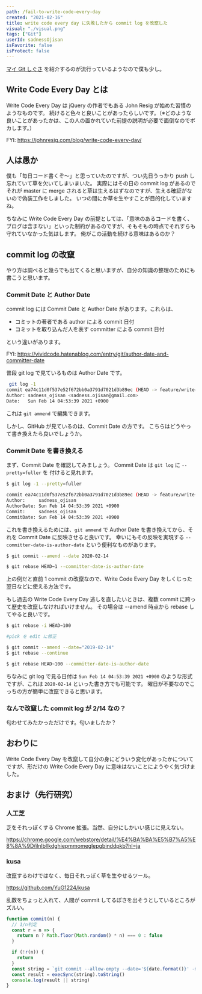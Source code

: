 ```yaml
---
path: /fail-to-write-code-every-day
created: "2021-02-16"
title: write code every day に失敗したから commit log を改竄した
visual: "./visual.png"
tags: ["Git"]
userId: sadnessOjisan
isFavorite: false
isProtect: false
---
```


[マイ Git しぐさ](https://miyaoka.dev/posts/2021-02-12-git-alias) を紹介するのが流行っているようなので僕も少し。

## Write Code Every Day とは

Write Code Every Day は jQuery の作者でもある John Resig が始めた習慣のようなものです。
続けると色々と良いことがあったらしいです。（※どのような良いことがあったかは、この人の置かれていた前提の説明が必要で面倒なのでボカします。）

FYI: https://johnresig.com/blog/write-code-every-day/

## 人は愚か

僕も「毎日コード書くぞ〜」と思っていたのですが、つい先日うっかり push し忘れていて草を欠いてしまいまいた。
実際にはその日の commit log があるのでそれが master に merge されると草は生えるはずなのですが、生える確証がないので偽装工作をしました。
いつの間にか草を生やすことが目的化していますね。

ちなみに Write Code Every Day の前提としては、「意味のあるコードを書く、ブログは含まない」といった制約があるのですが、そもそもの時点でそれすらも守れていなかった気はします。
俺がこの活動を続ける意味はあるのか？

## commit log の改竄

やり方は調べると幾らでも出てくると思いますが、自分の知識の整理のためにも書こうと思います。

### Commit Date と Author Date

commit log には Commit Date と Author Date があります。これらは、

- コミットの著者である author による commit 日付
- コミットを取り込んだ人を表す committer による commit 日付

という違いがあります。

FYI: https://vividcode.hatenablog.com/entry/git/author-date-and-committer-date

普段 git log で見ているものは Author Date です。

```sh
 git log -1
commit ea74c11d0f537e52f672bb0a3791d7021d3b89ec (HEAD -> feature/write-code-every-day, origin/master, origin/HEAD, master)
Author: sadness_ojisan <sadness.ojisan@gmail.com>
Date:   Sun Feb 14 04:53:39 2021 +0900
```

これは `git ammend` で編集できます。

しかし、GitHub が見ているのは、Commit Date の方です。
こちらはどうやって書き換えたら良いでしょうか。

### Commit Date を書き換える

まず、Commit Date を確認してみましょう。
Commit Date は `git log` に `--pretty=fuller` を 付けると見れます。

```sh
$ git log -1 --pretty=fuller

commit ea74c11d0f537e52f672bb0a3791d7021d3b89ec (HEAD -> feature/write-code-every-day, origin/master, origin/HEAD, master)
Author:     sadness_ojisan
AuthorDate: Sun Feb 14 04:53:39 2021 +0900
Commit:     sadness_ojisan
CommitDate: Sun Feb 14 04:53:39 2021 +0900
```

これを書き換えるためには、`git ammend` で Author Date を書き換えてから、それを Commit Date に反映させると良いです。
幸いにもその反映を実現する `--committer-date-is-author-date` という便利なものがあります。

```sh
$ git commit --amend --date 2020-02-14

$ git rebase HEAD~1 --committer-date-is-author-date
```

上の例だと直前 1 commit の改竄なので、Write Code Every Day をしくじった翌日などに使える方法です。

もし過去の Write Code Every Day 逃しを直したいときは、複数 commit に跨って歴史を改竄しなければいけません。
その場合は --amend 時点から rebase してやると良いです。

```sh
$ git rebase -i HEAD~100

#pick を edit に修正

$ git commit --amend --date="2019-02-14"
$ git rebase --continue

$ git rebase HEAD~100 --committer-date-is-author-date
```

ちなみに git log で見る日付は `Sun Feb 14 04:53:39 2021 +0900` のような形式ですが、これは `2020-02-14` といった書き方でも可能です。
曜日が不要なのでこっちの方が簡単に改竄できると思います。

### なんで改竄した commit log が 2/14 なの？

匂わせてみたかっただけです。匂いましたか？

## おわりに

Write Code Every Day を改竄して自分の身にどういう変化があったかについてですが、形だけの Write Code Every Day に意味はないことにようやく気づけました。

## おまけ（先行研究）

### 人工芝

芝をそれっぽくする Chrome 拡張。当然、自分にしかいい感じに見えない。

https://chrome.google.com/webstore/detail/%E4%BA%BA%E5%B7%A5%E8%8A%9D/ilnlbllkdghiepmmomeglepgbinddpkb?hl=ja

### kusa

改竄するわけではなく、毎日それっぽく草を生やせるツール。

https://github.com/YuG1224/kusa

乱数をちょっと入れて、人間が commit してるぽさを出そうとしているところがズルい。

```js
function commit(n) {
  // 1/n判定
  const r = n => {
    return n ? Math.floor(Math.random() * n) === 0 : false
  }

  if (!r(n)) {
    return
  }
  const string = `git commit --allow-empty --date='${date.format()}' -m 'update'`
  const result = execSync(string).toString()
  console.log(result || string)
}
```
